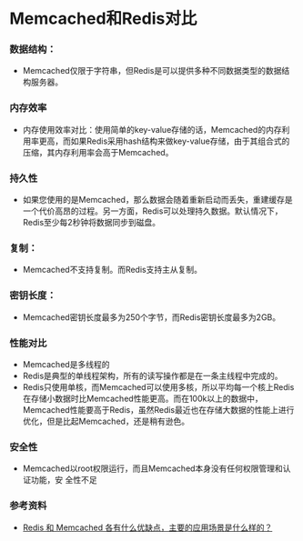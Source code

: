 # Memcached和Redis对比

### 数据结构：
- Memcached仅限于字符串，但Redis是可以提供多种不同数据类型的数据结构服务器。

### 内存效率
- 内存使用效率对比：使用简单的key-value存储的话，Memcached的内存利用率更高，而如果Redis采用hash结构来做key-value存储，由于其组合式的压缩，其内存利用率会高于Memcached。

### 持久性
- 如果您使用的是Memcached，那么数据会随着重新启动而丢失，重建缓存是一个代价高昂的过程。另一方面，Redis可以处理持久数据。默认情况下，Redis至少每2秒钟将数据同步到磁盘。

### 复制：
- Memcached不支持复制。而Redis支持主从复制。

### 密钥长度：
- Memcached密钥长度最多为250个字节，而Redis密钥长度最多为2GB。

### 性能对比
- Memcached是多线程的
- Redis是典型的单线程架构，所有的读写操作都是在一条主线程中完成的。
- Redis只使用单核，而Memcached可以使用多核，所以平均每一个核上Redis在存储小数据时比Memcached性能更高。而在100k以上的数据中，Memcached性能要高于Redis，虽然Redis最近也在存储大数据的性能上进行优化，但是比起Memcached，还是稍有逊色。

### 安全性
- Memcached以root权限运行，而且Memcached本身没有任何权限管理和认证功能，安 全性不足

### 参考资料
* [Redis 和 Memcached 各有什么优缺点，主要的应用场景是什么样的？](https://www.zhihu.com/question/19829601)